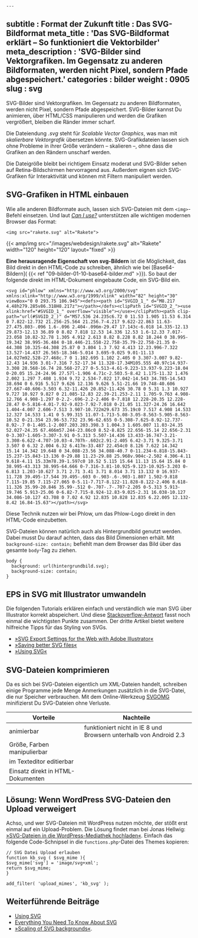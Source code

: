     ---
subtitle              : Format der Zukunft
title                 : Das SVG-Bildformat
meta_title          : 'Das SVG-Bildformat erklärt – So funktioniert die Vektorbilder'
meta_description    : 'SVG-Bilder sind Vektorgrafiken. Im Gegensatz zu anderen Bildformaten, werden nicht Pixel, sondern Pfade abgespeichert.'
categories            : bilder
weight                : 0905
slug            : svg
---
SVG-Bilder sind Vektorgrafiken. Im Gegensatz zu anderen Bildformaten, werden nicht Pixel, sondern Pfade abgespeichert. SVG-Bilder kannst Du animieren, über HTML/CSS manipulieren und werden die Grafiken vergrößert, bleiben die Ränder  immer scharf.
<!--more-->

Die Dateiendung _.svg_ steht für _Scalable Vector Graphics_, was man mit _skalierbare Vektorgrafik_ übersetzen könnte. SVG-Grafikdateien lassen sich ohne Probleme in ihrer Größe verändern – skalieren –, ohne dass die Grafiken an den Rändern unscharf werden.

Die Dateigröße bleibt bei richtigem Einsatz moderat und SVG-Bilder sehen auf Retina-Bildschirmen hervorragend aus. Außerdem eignen sich SVG-Grafiken für Interaktivität und können mit Filtern manipuliert werden.

## SVG-Grafiken in HTML einbauen

Wie alle anderen Bildformate auch, lassen sich SVG-Dateien mit dem `<img>`-Befehl einsetzen. Und laut [*Can I use?*](http://caniuse.com/svg) unterstützen alle wichtigen modernen Browser das Format:

    <img src="rakete.svg" alt="Rakete">

{{< amp/img src="/images/webdesign/rakete.svg" alt="Rakete" width="120" height="120" layout="fixed" >}}

**Eine herausragende Eigenschaft von svg-Bildern** ist die Möglichkeit, das Bild direkt in den HTML-Code zu schreiben, ähnlich wie bei [Base64-Bildern]( {{< ref "09-bilder-01-10-base64-bilder.md" >}}). So baut der folgende direkt im HTML-Dokument eingebaute Code, ein SVG-Bild ein.

    <svg id="phlow" xmlns="http://www.w3.org/2000/svg" xmlns:xlink="http://www.w3.org/1999/xlink" width="82" height="30" viewBox="0 0 293.75 106.945"><defs><path id="SVGID_1_" d="M8.217 4.48h279.285v86.318H8.217z"></path></defs><clipPath id="SVGID_2_"><use xlink:href="#SVGID_1_" overflow="visible"></use></clipPath><path clip-path="url(#SVGID_2_)" d="M57.536 24.235c6.72 0 11.53 1.905 11.53 6.314 0 7.822-12.732 21.256-25.564 21.256.7-4.217 9.622-22.863 11.63-27.475.803-.096 1.6-.096 2.404-.096m-29.47 17.143c-6.018 14.335-12.13 29.873-12.13 36.89 0 8.02 7.818 12.53 14.336 12.53 1.6-12.33 7.017-23.058 10.82-32.78 1.305 4.912 2.613 8.82 8.228 8.82 18.244 0 38.995-19.342 38.995-36.484 0-18.446-21.558-22.758-35.79-22.758-21.35 0-44.308 10.325-44.308 25.87 0 3.804 1.3 7.92 4.413 12.23.996-7.322 13.527-14.437 26.565-18.346-5.014 3.695-9.025 9.01-11.13 14.027m92.528-27.468c.7 0 1.102.695 1.102 2.405 0 3.307-3.007 9.82-12.43 14.936 3.01-7.316 7.52-17.34 11.328-17.34M105.555 40.97c14.937-3.308 28.568-16.74 28.568-27.27 0-5.513-4.61-9.223-13.937-9.223-18.04 0-20.05 15.24-24.96 27.57l-1.906 4.71c-2.503.5-8.42 1.175-11.32 1.476 2.002 1.297 7.408 1.934 9.72 2.534-7.022 17.042-14.543 34.785-14.543 38.694 0 6.916 5.517 9.626 12.136 9.626 5.51-21.66 19.748-40.606 27.667-40.606-3.503 6.32-11.426 20.852-11.426 30.78 0 5.31 1.3 10.927 9.727 10.927 9.827 0 21.085-12.83 22.39-21.253-2.11 1.705-9.763 4.908-12.766 4.908-1.297 0-2.2-.696-2.2-2.406 0-7.818 12.228-20.35 12.228-28.47 0-5.816-4.01-7.92-9.023-7.92-7.018 0-21.05 11.327-24.26 16.642 1.404-4.007 2.606-7.513 3.907-10.722m29.673 35.19c0 7.517 4.908 14.533 12.327 14.533 1.41 0 5.99.315 11.07-1.713-5.08-3.05-8.563-5.905-8.563-10.52 0-21.354 23.96-53.732 23.96-62.655 0-5.308-7.625-8.92-12.737-8.92-.7 0-1.405.1-2.007.203.203.398.3 1.004.3 1.605.007 11.03-24.35 52.027-24.35 67.466m57.244-23.86c0 8.52-8.825 22.656-15.14 22.656-2.31 0-3.307-1.605-3.307-3.91 0-5.313 5.507-14.436 13.433-16.747-3.21-3.308-6.622-4.707-10.03-4.707h-.602c2.91-2.405 6.42-3.71 9.325-3.71 3.507 0 6.32 2.004 6.32 6.417m-33.487 22.454c0 8.126 7.622 14.342 15.14 14.342 19.648 0 34.088-23.56 34.088-40.7 0-11.234-6.818-15.843-15.237-15.843-13.136 0-29.88 11.23-29.88 25.968v.904c-2.502 4.306-4.11 9.618-4.11 15.33m78.39-1.597c0 10.52 5.115 15.64 11.13 15.64 15.84 0 38.995-43.313 38.995-64.666 0-7.316-3.81-10.925-9.123-10.925-3.203 0-6.813 1.203-10.627 3.71 2.71 3.41 3.71 8.014 3.71 13.132 0 16.937-11.728 39.495-17.544 39.495-.603 0-.903-.6-.903-1.807 1.502-9.818 7.115-19.85 7.115-27.065 0-5.11-7.717-8.122-11.828-8.122-2.406 8.618-11.326 35.99-20.846 35.99-.512 0-.707-.7-.707-2.205 0-5.313 5.913-19.746 5.913-25.06 0-6.82-7.715-8.924-12.83-9.025-2.31 16.038-10.127 34.086-10.127 43.708 0 7.02 4.92 12.835 10.828 12.835 6.22.005 12.132-8.42 16.84-15.63"></path></svg>

Diese Technik nutzen wir bei Phlow, um das Phlow-Logo direkt in den HTML-Code einzubetten.

SVG-Dateien können natürlich auch als Hintergrundbild genutzt werden. Dabei musst Du darauf achten, dass das Bild Dimensionen erhält. Mit `background-size: contain;` befiehlt man dem Browser das Bild über das gesamte `body`-Tag zu ziehen.


    body {
      background: url(hintergrundbild.svg);
      background-size: contain;
    }

## EPS in SVG mit Illustrator umwandeln

Die folgenden Tutorials erklären einfach und verständlich wie man SVG über Illustrator korrekt abspeichert. Und diese [Stackoverflow-Antwort](http://stackoverflow.com/questions/13236365/optimal-settings-for-exporting-svgs-for-the-web-from-illustrator#answer-13238555) fasst noch einmal die wichtigsten Punkte zusammen. Der dritte Artikel bietet weitere hilfreiche Tipps für das Styling von SVGs.

*   [»SVG Export Settings for the Web with Adobe Illustrator«](http://www.joshuawinn.com/svg-export-settings-for-the-web-with-adobe-illustrator/)
*   [»Saving better SVG files«](https://coderwall.com/p/gq3sbg)
*   [»Using SVG«](http://css-tricks.com/using-svg/)

## SVG-Dateien komprimieren

Da es sich bei SVG-Dateien eigentlich um XML-Dateien handelt, schreiben einige Programme jede Menge Anmerkungen zusätzlich in die SVG-Datei, die nur Speicher verbrauchen. Mit dem Online-Werkzeug [SVGOMG](https://jakearchibald.github.io/svgomg/) minifizierst Du SVG-Dateien ohne Verluste.

|  Vorteile   |  Nachteile   |
|---|---|
| animierbar                      | funktioniert nicht in IE 8 und Browsern unterhalb von Android 2.3  |
| Größe, Farben manipulierbar        |  |
| im Texteditor editierbar       |  |
| Einsatz direkt in HTML-Dokumenten       |  |

## Lösung: Wenn WordPress SVG-Dateien den Upload verweigert

Achso, und wer SVG-Dateien mit WordPress nutzen möchte, der stößt erst einmal auf ein Upload-Problem. Die Lösung findet man bei Jonas Hellwig: [»SVG-Dateien in die WordPress-Mediathek hochladen«](http://blog.kulturbanause.de/2013/05/svg-dateien-in-die-wordpress-mediathek-hochladen/). Einfach das folgende Code-Schnipsel in die `functions.php`-Datei des Themes kopieren:

    // SVG Datei Upload erlauben
    function kb_svg ( $svg_mime ){
    $svg_mime['svg'] = 'image/svg+xml';
    return $svg_mime;
    }
    
    add_filter( 'upload_mimes', 'kb_svg' );

## Weiterführende Beiträge

* [Using SVG](https://css-tricks.com/using-svg/)
* [Everything You Need To Know About SVG](https://css-tricks.com/lodge/svg/)
* [»Scaling of SVG backgrounds«](https://developer.mozilla.org/en-US/docs/Web/CSS/Scaling_of_SVG_backgrounds).
